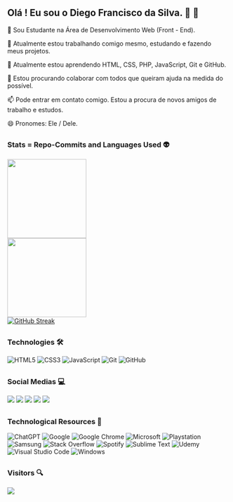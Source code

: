 ##

## Olá ! Eu sou o Diego Francisco da Silva.  👋 🤗 
 🌱 Sou Estudante na Área de Desenvolvimento Web (Front - End).
 
 🔭 Atualmente estou trabalhando comigo mesmo, estudando e fazendo meus projetos.
 
 🌱 Atualmente estou aprendendo HTML, CSS, PHP, JavaScript, Git e GitHub.
 
 👯 Estou procurando colaborar com todos que queiram ajuda na medida do possível.
 
 📫 Pode entrar em contato comigo. Estou a procura de novos amigos de trabalho e estudos.
 
 😄 Pronomes: Ele / Dele.

##
### Stats = Repo-Commits and Languages Used 👽
<div align="left">
 <a href="https://github.com/diegofranciscodasilva">
  <img height="180em" src="https://github-readme-stats.vercel.app/api?username=diegofranciscodasilva&show_icons=true&theme=dracula&include_all_commits=true&count_private=true"/><br/>
  <img height="180em" src="https://github-readme-stats.vercel.app/api/top-langs/?username=diegofranciscodasilva&layout=compact&langs_count=7&theme=dracula"/><br/>
 <a href="https://git.io/streak-stats">
  <img src="https://streak-stats.demolab.com?user=diegofranciscodasilva&theme=dracula" alt="GitHub Streak" />
 </a>
</div>

##
### Technologies 🛠️
![HTML5](https://img.shields.io/badge/html5-%23E34F26.svg?style=for-the-badge&logo=html5&logoColor=white)
![CSS3](https://img.shields.io/badge/css3-%231572B6.svg?style=for-the-badge&logo=css3&logoColor=white)
![JavaScript](https://img.shields.io/badge/javascript-%23323330.svg?style=for-the-badge&logo=javascript&logoColor=%23F7DF1E)
![Git](https://img.shields.io/badge/git-%23F05033.svg?style=for-the-badge&logo=git&logoColor=white)
![GitHub](https://img.shields.io/badge/github-%23121011.svg?style=for-the-badge&logo=github&logoColor=white)

##
### Social Medias 💻
<div align="left">
  <a href="https://instagram.com/diego_francisco_da_silva" target="_blank"><img src="https://img.shields.io/badge/-Instagram-%23E4405F?style=for-the-badge&logo=instagram&logoColor=white" target="_blank" /></a>
 	<a href="https://www.linkedin.com/in/diego-francisco-da-silva" target="_blank"><img src="https://img.shields.io/badge/-LinkedIn-%230077B5?style=for-the-badge&logo=linkedin&logoColor=white" target="_blank" /></a>
  <a href="mailto:diegofranciscodasilva@yahoo.com.br" target="_blank"><img src="https://img.shields.io/badge/-Gmail-%23333?style=for-the-badge&logo=gmail&logoColor=white" target="_blank" /></a>
  <a href="https://github.com/diegofranciscodasilva" target="_blank"><img src="https://img.shields.io/badge/GitHub-100000?style=for-the-badge&logo=github&logoColor=white" target="_blank" /></a>
  <a href="https://discord.com/channels/diegofranciscodasilva35" target="_blank"><img src="https://img.shields.io/badge/Discord-7289DA?style=for-the-badge&logo=discord&logoColor=white" target="_blank" /></a>
</div>
    
##
### Technological Resources 🤖
![ChatGPT](https://img.shields.io/badge/chatGPT-74aa9c?style=for-the-badge&logo=openai&logoColor=white)
![Google](https://img.shields.io/badge/google-4285F4?style=for-the-badge&logo=google&logoColor=white)
![Google Chrome](https://img.shields.io/badge/Google%20Chrome-4285F4?style=for-the-badge&logo=GoogleChrome&logoColor=white)
![Microsoft](https://img.shields.io/badge/Microsoft-0078D4?style=for-the-badge&logo=microsoft&logoColor=white)
![Playstation](https://img.shields.io/badge/Playstation-003791?style=for-the-badge&logo=playstation&logoColor=white)
![Samsung](https://img.shields.io/badge/Samsung-%231428A0.svg?style=for-the-badge&logo=samsung&logoColor=white)
![Stack Overflow](https://img.shields.io/badge/-Stackoverflow-FE7A16?style=for-the-badge&logo=stack-overflow&logoColor=white)
![Spotify](https://img.shields.io/badge/Spotify-1ED760?style=for-the-badge&logo=spotify&logoColor=white)
![Sublime Text](https://img.shields.io/badge/sublime_text-%23575757.svg?style=for-the-badge&logo=sublime-text&logoColor=important)
![Udemy](https://img.shields.io/badge/Udemy-A435F0?style=for-the-badge&logo=Udemy&logoColor=white)
![Visual Studio Code](https://img.shields.io/badge/Visual%20Studio%20Code-0078d7.svg?style=for-the-badge&logo=visual-studio-code&logoColor=white)
![Windows](https://img.shields.io/badge/Windows-0078D6?style=for-the-badge&logo=windows&logoColor=white)

##
### Visitors 🔍
<div align="left">
  <a href="https://visitorbadge.io/status?path=https%3A%2F%2Fgithub.com%2Fdiegofranciscodasilva%2F">
   <img src="https://api.visitorbadge.io/api/combined?path=https%3A%2F%2Fgithub.com%2Fdiegofranciscodasilva%2F&labelColor=%23222324&countColor=%23555555&style=flat" />
  </a>
</div>

##
